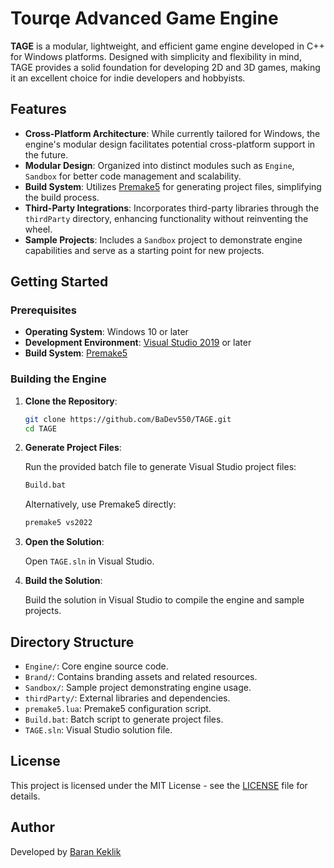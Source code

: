 # Tourqe Advanced Game Engine

**TAGE** is a modular, lightweight, and efficient game engine developed in C++ for Windows platforms. Designed with simplicity and flexibility in mind, TAGE provides a solid foundation for developing 2D and 3D games, making it an excellent choice for indie developers and hobbyists.

## Features

* **Cross-Platform Architecture**: While currently tailored for Windows, the engine's modular design facilitates potential cross-platform support in the future.
* **Modular Design**: Organized into distinct modules such as `Engine`, `Sandbox` for better code management and scalability.
* **Build System**: Utilizes [Premake5](https://premake.github.io/) for generating project files, simplifying the build process.
* **Third-Party Integrations**: Incorporates third-party libraries through the `thirdParty` directory, enhancing functionality without reinventing the wheel.
* **Sample Projects**: Includes a `Sandbox` project to demonstrate engine capabilities and serve as a starting point for new projects.

## Getting Started

### Prerequisites

* **Operating System**: Windows 10 or later
* **Development Environment**: [Visual Studio 2019](https://visualstudio.microsoft.com/) or later
* **Build System**: [Premake5](https://premake.github.io/)

### Building the Engine

1. **Clone the Repository**:

   ```bash
   git clone https://github.com/BaDev550/TAGE.git
   cd TAGE
   ```

2. **Generate Project Files**:

   Run the provided batch file to generate Visual Studio project files:

   ```bash
   Build.bat
   ```

   Alternatively, use Premake5 directly:

   ```bash
   premake5 vs2022
   ```

3. **Open the Solution**:

   Open `TAGE.sln` in Visual Studio.

4. **Build the Solution**:

   Build the solution in Visual Studio to compile the engine and sample projects.

## Directory Structure

* `Engine/`: Core engine source code.
* `Brand/`: Contains branding assets and related resources.
* `Sandbox/`: Sample project demonstrating engine usage.
* `thirdParty/`: External libraries and dependencies.
* `premake5.lua`: Premake5 configuration script.
* `Build.bat`: Batch script to generate project files.
* `TAGE.sln`: Visual Studio solution file.

## License

This project is licensed under the MIT License - see the [LICENSE](LICENSE) file for details.

## Author

Developed by [Baran Keklik](mailto:keklikbaran91@gmail.com)
